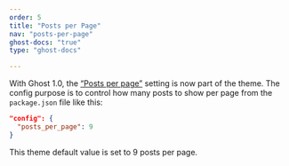 ```yaml
---
order: 5
title: "Posts per Page"
nav: "posts-per-page"
ghost-docs: "true"
type: "ghost-docs"

---
```

With Ghost 1.0, the [“Posts per page”](https://themes.ghost.org/docs/packagejson#section--config-posts_per_page-) setting is now part of the theme. The config purpose is to control how many posts to show per page from the `package.json` file like this:
```json
"config": {
  "posts_per_page": 9
}
```
This theme default value is set to 9 posts per page.
